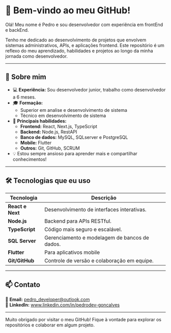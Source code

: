 # 👋 Bem-vindo ao meu GitHub!

Olá! Meu nome é Pedro e sou desenvolvedor com experiência em frontEnd e backEnd. 

Tenho me dedicado ao desenvolvimento de projetos que envolvem  sistemas administrativos, APIs, e aplicações frontend. Este repositório é um reflexo do meu aprendizado, habilidades e projetos ao longo da minha jornada como desenvolvedor.

---

## 🚀 Sobre mim
- 💻 **Experiência:** Sou desenvolvedor junior, trabalho como desenvolvedor a 6 meses.
- 🎓 **Formação:**
  - Superior em analise e desenvolvimento de sistema
  - Técnico em desenvolvimento de sistema
- 🔧 **Principais habilidades:** 
  - **Frontend:** React, Next.js, TypeScript
  - **Backend:** Node.js, RestAPI
  - **Banco de dados:** MySQL, SQLserver e PostgreSQL
  - **Mobile:** Flutter
  - **Outros:** Git, GitHub, SCRUM
- 💡 Estou sempre ansioso para aprender mais e compartilhar conhecimentos!

---

## 🛠️ Tecnologias que eu uso

| Tecnologia           | Descrição                                              |
|----------------------|-------------------------------------------------------|
| **React e Next**     | Desenvolvimento de interfaces interativas.            |
| **Node.js**          | Backend para APIs RESTful.                            |
| **TypeScript**       | Código mais seguro e escalável.                       |
| **SQL Server**       | Gerenciamento e modelagem de bancos de dados.         |
| **Flutter**          | Para aplicativos mobile    |
| **Git/GitHub**       | Controle de versão e colaboração em equipe.           |

---

## 📫 Contato

📧 **Email:** pedro_developer@outlook.com  
💼 **LinkedIn:** www.linkedin.com/in/pedrodev-goncalves

---

Muito obrigado por visitar o meu GitHub! Fique à vontade para explorar os repositórios e colaborar em algum projeto.
